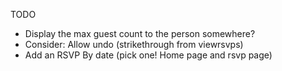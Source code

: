 TODO
- Display the max guest count to the person somewhere?
- Consider: Allow undo (strikethrough from viewrsvps)
- Add an RSVP By date (pick one! Home page and rsvp page)